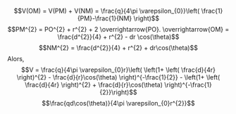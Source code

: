 $$V(OM) = V(PM) + V(NM) = \frac{q}{4\pi \varepsilon_{0}}\left( \frac{1}{PM}-\frac{1}{NM} \right)$$
$$PM^{2} = PO^{2} + r^{2} + 2 \overrightarrow{PO}. \overrightarrow{OM} = \frac{d^{2}}{4} + r^{2} - dr \cos(\theta)$$
$$NM^{2} = \frac{d^{2}}{4} + r^{2} + dr\cos(\theta)$$
Alors, 
$$V = \frac{q}{4\pi \varepsilon_{0}r}\left( \left(1+ \left( \frac{d}{4r} \right)^{2} - \frac{d}{r}\cos(\theta)  \right)^{-\frac{1}{2}}  - \left(1+ \left( \frac{d}{4r} \right)^{2} + \frac{d}{r}\cos(\theta)  \right)^{-\frac{1}{2}}\right)$$
$$\frac{qd\cos(\theta)}{4\pi \varepsilon_{0}r^{2}}$$
